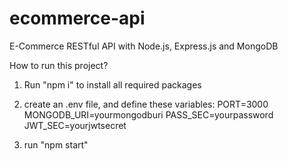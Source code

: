 # ecommerce-api
E-Commerce RESTful API with Node.js, Express.js and MongoDB 

How to run this project?
1. Run "npm i" to install all required packages
2. create an .env file, and define these variables:
    PORT=3000
    MONGODB_URI=yourmongodburi
    PASS_SEC=yourpassword
    JWT_SEC=yourjwtsecret

3. run "npm start"

